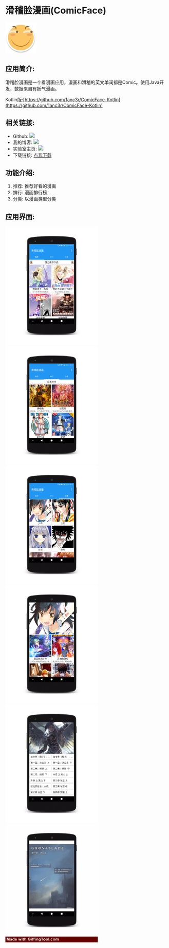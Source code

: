 # 滑稽脸漫画(ComicFace)
<img src="https://github.com/1anc3r/ComicFace-Java/blob/master/app/src/main/ic_launcher-web.png?raw=true" width = "96" height = "96" alt="icon"/>

## 应用简介:
滑稽脸漫画是一个看漫画应用，漫画和滑稽的英文单词都是Comic。使用Java开发，数据来自有妖气漫画。

Kotlin版:[https://github.com/1anc3r/ComicFace-Kotlin](https://github.com/1anc3r/ComicFace-Kotlin)

## 相关链接:
* Github: [![](https://img.shields.io/badge/github-1anc3r-yellowgreen.svg)](https://github.com/1anc3r)
* 我的博客: [![](https://img.shields.io/badge/blog-1anc3r-green.svg)](http://1anc3r.github.io/)
* 实验室主页: [![](https://img.shields.io/badge/wiki-xiyoumobile-brightgreen.svg)](http://www.xiyoumobile.com/)
* 下载链接: [点我下载](https://raw.githubusercontent.com/1anc3r/ComicFace-Java/blob/master/app/app-release.apk?raw=true)

## 功能介绍:
1. 推荐: 推荐好看的漫画
2. 排行: 漫画排行榜
3. 分类: 以漫画类型分类

## 应用界面:

<img src="https://github.com/1anc3r/ComicFace-Java/blob/master/Screenshots/推荐.png?raw=true" width = "288" height = "369" alt="" /><img src="https://github.com/1anc3r/ComicFace-Java/blob/master/Screenshots/排行.png?raw=true" width = "288" height = "369" alt=""/><img src="https://github.com/1anc3r/ComicFace-Java/blob/master/Screenshots/分类.png?raw=true" width = "288" height = "369" alt=""/>
<img src="https://github.com/1anc3r/ComicFace-Java/blob/master/Screenshots/分类详情.png?raw=true" width = "288" height = "369" alt="" /><img src="https://github.com/1anc3r/ComicFace-Java/blob/master/Screenshots/漫画章节.png?raw=true" width = "288" height = "369" alt=""/><img src="https://github.com/1anc3r/ComicFace-Java/blob/master/Screenshots/动图1.gif?raw=true" width = "288" height = "369" alt=""/>
